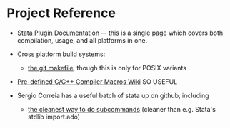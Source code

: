 Project Reference
=================

* [Stata Plugin Documentation](http://www.stata.com/plugins/) -- this is a single page which covers both compilation, usage, and all platforms in one.

* Cross platform build systems:
  * [the git makefile](http://git.kernel.org/cgit/git/git.git/tree/Makefile), though this is only for POSIX variants




* [Pre-defined C/C++ Compiler Macros Wiki](http://sourceforge.net/p/predef/wiki/Home/)
  SO USEFUL

* Sergio Correia has a useful batch of stata up on github, including
  * [the cleanest way to do subcommands](https://github.com/sergiocorreia/stata-misc/blob/master/yaml.ado) (cleaner than e.g. Stata's stdlib import.ado)

